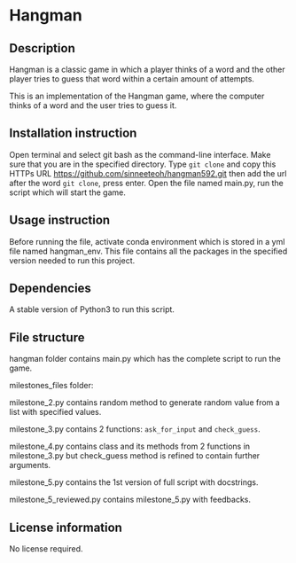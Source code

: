 # Hangman

## Description
Hangman is a classic game in which a player thinks of a word and the other player tries to guess that word within a certain amount of attempts.

This is an implementation of the Hangman game, where the computer thinks of a word and the user tries to guess it. 

## Installation instruction 
Open terminal and select git bash as the command-line interface.
Make sure that you are in the specified directory. 
Type `git clone` and copy this HTTPs URL <https://github.com/sinneeteoh/hangman592.git> then add the url after the word `git clone`, press enter.
Open the file named main.py, run the script which will start the game.

## Usage instruction
Before running the file, activate conda environment which is stored in a yml file named hangman_env.
This file contains all the packages in the specified version needed to run this project.

## Dependencies
A stable version of Python3 to run this script.

## File structure 
hangman folder contains main.py which has the complete script to run the game. 

milestones_files folder:

milestone_2.py contains random method to generate random value from a list with specified values.

milestone_3.py contains 2 functions: `ask_for_input` and `check_guess`.

milestone_4.py contains class and its methods from 2 functions in milestone_3.py but check_guess method is refined to contain further arguments.

milestone_5.py contains the 1st version of full script with docstrings.

milestone_5_reviewed.py contains milestone_5.py with feedbacks.

## License information
No license required.